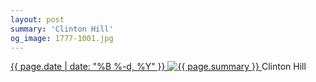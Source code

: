 ```yaml
---
layout: post
summary: 'Clinton Hill'
og_image: 1777-1001.jpg
---
```


<p>
 <time>
  <a href="/1777">
   {{ page.date | date: "%B %-d, %Y" }}
  </a>
 </time>
 <a href="/1777">
  <img alt="{{ page.summary }}" sizes="(min-width: 700px) 50vw, calc(100vw - 2rem)" src="{{ site.assets_url }}/1777-500.jpg" srcset="{{ site.assets_url }}/1777-250.jpg 250w, {{ site.assets_url }}/1777-500.jpg 500w, {{ site.assets_url }}/1777-751.jpg 751w, {{ site.assets_url }}/1777-1001.jpg 1001w"/>
 </a>
 <span>
  Clinton Hill
 </span>
</p>
